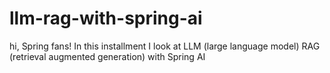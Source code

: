 # llm-rag-with-spring-ai
hi, Spring fans! In this installment I look at LLM (large language model) RAG (retrieval augmented generation) with Spring AI 
